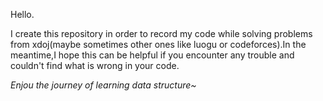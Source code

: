Hello.

I create this repository in order to record my code while solving problems from xdoj(maybe sometimes other ones like luogu or codeforces).In the meantime,I hope this can be helpful if you encounter any trouble and couldn't find what is wrong in your code.

_Enjou the journey of learning data structure~_